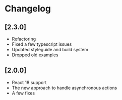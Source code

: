 # Changelog

## [2.3.0]

- Refactoring
- Fixed a few typescript issues
- Updated styleguide and build system
- Dropped old examples

## [2.0.0]

- React 18 support
- The new approach to handle asynchronous actions
- A few fixes

